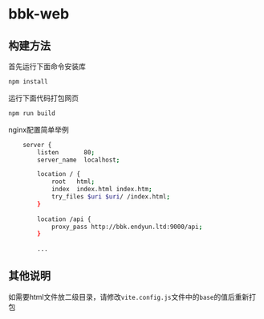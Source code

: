 # bbk-web

## 构建方法

首先运行下面命令安装库

```bash
npm install
```

运行下面代码打包网页

```bash
npm run build
```

nginx配置简单举例

```bash
    server {
        listen       80;
        server_name  localhost;

        location / {
            root   html;
            index  index.html index.htm;
            try_files $uri $uri/ /index.html;
        }
        
        location /api {
            proxy_pass http://bbk.endyun.ltd:9000/api; 
        }
        
        ...

```

## 其他说明

如需要html文件放二级目录，请修改`vite.config.js`文件中的`base`的值后重新打包



